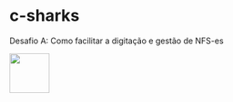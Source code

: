 # c-sharks
Desafio A: Como facilitar a digitação e gestão de NFS-es

<img width="70rem" src="https://drive.google.com/file/d/153TAOOpu0h2zeW_pQ5hfejkAuXlq224S/view?usp=share_link" />
